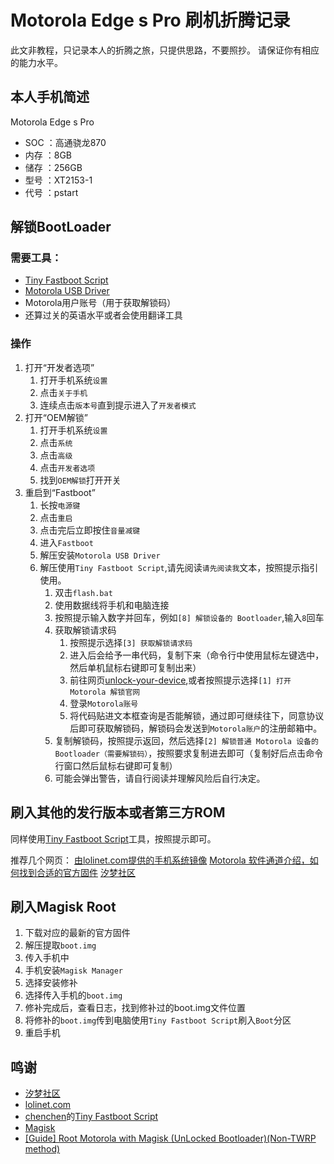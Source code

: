 # Motorola Edge s Pro 刷机折腾记录

此文非教程，只记录本人的折腾之旅，只提供思路，不要照抄。 请保证你有相应的能力水平。

## 本人手机简述

Motorola Edge s Pro

* SOC ：高通骁龙870
* 内存 ：8GB
* 储存 ：256GB
* 型号 ：XT2153-1
* 代号 ：pstart

## 解锁BootLoader

### 需要工具：

* [Tiny Fastboot Script](https://bbs.ixmoe.com/t/topic/17646)
* [Motorola USB Driver](https://mirrors.lolinet.com/software/windows/Motorola/Drivers/)
* Motorola用户账号（用于获取解锁码）
* 还算过关的英语水平或者会使用翻译工具

### 操作

1. 打开“开发者选项”
   1. 打开手机系统`设置`
   2. 点击`关于手机`
   3. 连续点击`版本号`直到提示进入了`开发者模式`
2. 打开“OEM解锁”
   1. 打开手机系统`设置`
   2. 点击`系统`
   3. 点击`高级`
   4. 点击`开发者选项`
   5. 找到`OEM解锁`打开开关
3. 重启到“Fastboot”
   1. 长按`电源键`
   2. 点击`重启`
   3. 点击完后立即按住`音量减键`
   4. 进入`Fastboot`
   5. 解压安装`Motorola USB Driver`
   6. 解压使用`Tiny Fastboot Script`,请先阅读`请先阅读我`文本，按照提示指引使用。
      1. 双击`flash.bat`
      2. 使用数据线将手机和电脑连接
      3. 按照提示输入数字并回车，例如`[8] 解锁设备的 Bootloader`,输入`8`回车
      4. 获取解锁请求码
         1. 按照提示选择`[3] 获取解锁请求码`
         2. 进入后会给予一串代码，复制下来（命令行中使用鼠标左键选中，然后单机鼠标右键即可复制出来）
         3. 前往网页[unlock-your-device](https://motorola-global-portal.custhelp.com/app/standalone/bootloader/unlock-your-device-b),或者按照提示选择`[1] 打开 Motorola 解锁官网`
         4. 登录`Motorola账号`
         5. 将代码贴进文本框查询是否能解锁，通过即可继续往下，同意协议后即可获取解锁码，解锁码会发送到`Motorola账户`的注册邮箱中。
      5. 复制解锁码，按照提示返回，然后选择`[2] 解锁普通 Motorola 设备的 Bootloader（需要解锁码）`，按照要求复制进去即可（复制好后点击命令行窗口然后鼠标右键即可复制）
      6. 可能会弹出警告，请自行阅读并理解风险后自行决定。

## 刷入其他的发行版本或者第三方ROM

同样使用[Tiny Fastboot Script](https://bbs.ixmoe.com/t/topic/17646)工具，按照提示即可。

推荐几个网页： [由lolinet.com提供的手机系统镜像](https://mirrors.lolinet.com/firmware/motorola/pstar/) [Motorola 软件通道介绍，如何找到合适的官方固件](https://bbs.ixmoe.com/t/topic/22491) [汐梦社区](https://bbs.ixmoe.com/)

## 刷入Magisk Root

1. 下载对应的最新的官方固件
2. 解压提取`boot.img`
3. 传入手机中
4. 手机安装`Magisk Manager`
5. 选择安装修补
6. 选择传入手机的`boot.img`
7. 修补完成后，查看日志，找到修补过的boot.img文件位置
8. 将修补的`boot.img`传到电脑使用`Tiny Fastboot Script`刷入`Boot`分区
9. 重启手机

## 鸣谢

* [汐梦社区](https://bbs.ixmoe.com/)
* [lolinet.com](https://mirrors.lolinet.com)
* [chenchen](https://bbs.ixmoe.com/u/chenchen)的[Tiny Fastboot Script](https://bbs.ixmoe.com/t/topic/17646)
* [Magisk](https://github.com/topjohnwu/Magisk)
* [\[Guide\] Root Motorola with Magisk (UnLocked Bootloader)(Non-TWRP method)](https://forum.xda-developers.com/t/guide-root-motorola-with-magisk-unlocked-bootloader-non-twrp-method.4222583/)
